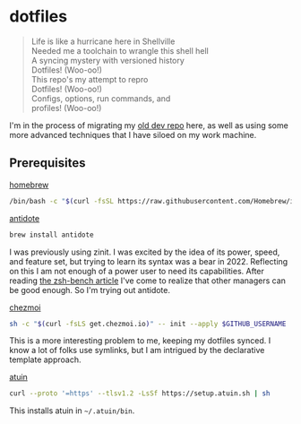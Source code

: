 # dotfiles

> Life is like a hurricane here in Shellville  
> Needed me a toolchain to wrangle this shell hell  
> A syncing mystery with versioned history  
> Dotfiles! (Woo-oo!)  
> This repo's my attempt to repro  
> Dotfiles! (Woo-oo!)  
> Configs, options, run commands, and  
> profiles! (Woo-oo!)  

I'm in the process of migrating my [old dev repo](https://github.com/ahjota/dev/) here, as well as using some more advanced techniques that I have siloed on my work machine.

## Prerequisites

[homebrew](https://brew.sh/)
```sh
/bin/bash -c "$(curl -fsSL https://raw.githubusercontent.com/Homebrew/install/HEAD/install.sh)"
```

[antidote](https://getantidote.github.io/)
```sh
brew install antidote
```

I was previously using zinit. I was excited by the idea of its power, speed, and feature set, but trying to learn its syntax was a bear in 2022. Reflecting on this I am not enough of a power user to need its capabilities. After reading [the zsh-bench article](https://github.com/romkatv/zsh-bench) I've come to realize that other managers can be good enough. So I'm trying out antidote.

[chezmoi](https://www.chezmoi.io/)
```sh
sh -c "$(curl -fsLS get.chezmoi.io)" -- init --apply $GITHUB_USERNAME
```

This is a more interesting problem to me, keeping my dotfiles synced. I know a lot of folks use symlinks, but I am intrigued by the declarative template approach.

[atuin](https://atuin.sh)
```sh
curl --proto '=https' --tlsv1.2 -LsSf https://setup.atuin.sh | sh
```

This installs atuin in `~/.atuin/bin`.
